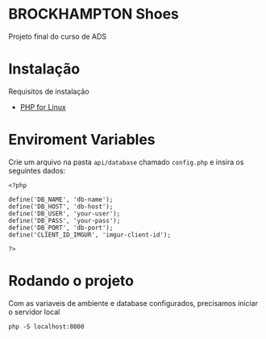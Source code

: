 # BROCKHAMPTON Shoes

Projeto final do curso de ADS

# Instalação

Requisitos de instalação

- [PHP for Linux](https://computingforgeeks.com/how-to-install-php-on-ubuntu/)

# Enviroment Variables

Crie um arquivo na pasta `api/database` chamado `config.php` e insira os seguintes dados:

```
<?php

define('DB_NAME', 'db-name');
define('DB_HOST', 'db-host');
define('DB_USER', 'your-user');
define('DB_PASS', 'your-pass');
define('DB_PORT', 'db-port');
define('CLIENT_ID_IMGUR', 'imgur-client-id');

?>
```

# Rodando o projeto

Com as variaveis de ambiente e database configurados, precisamos iniciar o servidor local

```
php -S localhost:8000
```

